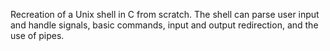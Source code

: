 Recreation of a Unix shell in C from scratch. The shell can parse user input and handle signals, basic commands, input and output redirection, and the use of pipes.
